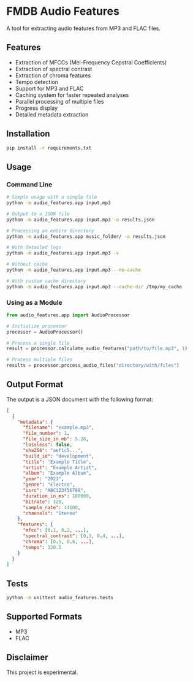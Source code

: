 # FMDB Audio Features

A tool for extracting audio features from MP3 and FLAC files.

## Features

- Extraction of MFCCs (Mel-Frequency Cepstral Coefficients)
- Extraction of spectral contrast
- Extraction of chroma features
- Tempo detection
- Support for MP3 and FLAC
- Caching system for faster repeated analyses
- Parallel processing of multiple files
- Progress display
- Detailed metadata extraction

## Installation

```bash
pip install -r requirements.txt
```

## Usage

### Command Line

```bash
# Simple usage with a single file
python -m audio_features.app input.mp3

# Output to a JSON file
python -m audio_features.app input.mp3 -o results.json

# Processing an entire directory
python -m audio_features.app music_folder/ -o results.json

# With detailed logs
python -m audio_features.app input.mp3 -v

# Without cache
python -m audio_features.app input.mp3 --no-cache

# With custom cache directory
python -m audio_features.app input.mp3 --cache-dir /tmp/my_cache
```

### Using as a Module

```python
from audio_features.app import AudioProcessor

# Initialize processor
processor = AudioProcessor()

# Process a single file
result = processor.calculate_audio_features("path/to/file.mp3", 1)

# Process multiple files
results = processor.process_audio_files("directory/with/files")
```

## Output Format

The output is a JSON document with the following format:

```json
[
  {
    "metadata": {
      "filename": "example.mp3",
      "file_number": 1,
      "file_size_in_mb": 5.28,
      "lossless": false,
      "sha256": "aef1c5...",
      "build_id": "development",
      "title": "Example Title",
      "artist": "Example Artist",
      "album": "Example Album",
      "year": "2023",
      "genre": "Electro",
      "isrc": "ABC123456789",
      "duration_in_ms": 180000,
      "bitrate": 320,
      "sample_rate": 44100,
      "channels": "Stereo"
    },
    "features": {
      "mfcc": [0.1, 0.2, ...],
      "spectral_contrast": [0.3, 0.4, ...],
      "chroma": [0.5, 0.6, ...],
      "tempo": 120.5
    }
  }
]
```

## Tests

```bash
python -m unittest audio_features.tests
```

## Supported Formats
- MP3
- FLAC 

## Disclaimer

This project is experimental.
